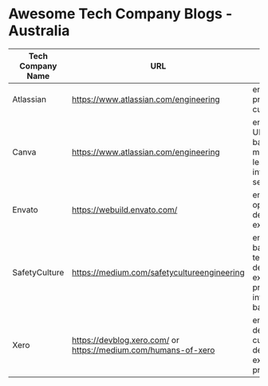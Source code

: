 # Awesome Tech Company Blogs - Australia

| Tech Company Name | URL | Topics | Github Orgs |
|-------------------|-----|--------|-------------|
| Atlassian | https://www.atlassian.com/engineering | engineering, product, culture | https://github.com/atlassian |
| Canva | https://www.atlassian.com/engineering | engineering, UI/UX, backend, machine learning, infrastructure, security| - |
| Envato | https://webuild.envato.com/ | engineering, open source, developer experience | https://github.com/envato | 
| SafetyCulture | https://medium.com/safetycultureengineering | engineering, backend, testing, developer experience, product, infrastructure, backend | https://github.com/SafetyCulture |
| Xero | https://devblog.xero.com/ or https://medium.com/humans-of-xero | enginering, design, culture, developer experience, product | https://github.com/XeroAPI |